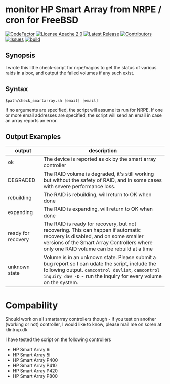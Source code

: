 # monitor HP Smart Array from NRPE / cron for FreeBSD

[![CodeFactor](https://www.codefactor.io/repository/github/klintrup/check_smartarray/badge)](https://www.codefactor.io/repository/github/klintrup/check_smartarray)
[![License Apache 2.0](https://img.shields.io/github/license/Klintrup/check_smartarray)](https://github.com/Klintrup/check_smartarray/blob/main/LICENSE)
[![Latest Release](https://img.shields.io/github/v/release/Klintrup/check_smartarray)](https://github.com/Klintrup/check_smartarray/releases)
[![Contributors](https://img.shields.io/github/contributors-anon/Klintrup/check_smartarray)](https://github.com/Klintrup/check_smartarray/graphs/contributors)
[![Issues](https://img.shields.io/github/issues/Klintrup/check_smartarray)](https://github.com/Klintrup/check_smartarray/issues)
[![build](https://img.shields.io/github/actions/workflow/status/Klintrup/check_smartarray/lint-shell.yml)](https://github.com/Klintrup/check_smartarray/actions/workflows/lint-shell.yml)

## Synopsis
I wrote this little check-script for nrpe/nagios to get the status of various raids in a box, and output the failed volumes if any such exist.

## Syntax
``$path/check_smartarray.sh [email] [email]``

If no arguments are specified, the script will assume its run for NRPE.
If one or more email addresses are specified, the script will send an email in case an array reports an error.

## Output Examples
| output | description |
|--|--|
| ok | The device is reported as ok by the smart array controller |
| DEGRADED | The RAID volume is degraded, it's still working but without the safety of RAID, and in some cases with severe performance loss. |
| rebuilding | The RAID is rebuilding, will return to OK when done |
| expanding | The RAID is expanding, will return to OK when done |
| ready for recovery | The RAID is ready for recovery, but not recovering. This can happen if automatic recovery is disabled, and on some smaller versions of the Smart Array Controllers where only one RAID volume can be rebuild at a time |
| unknown state | Volume is in an unknown state. Please submit a bug report so I can udate the script, include the following output. ``camcontrol devlist``, ``camcontrol inquiry da0 -D`` - run the inquiry for every volume on the system. |

# Compability
Should work on all smartarray controllers though - if you test on another (working or not) controller, I would like to know, please mail me on soren at klintrup.dk.

I have tested the script on the following controllers

  * HP Smart Array 6i
  * HP Smart Array 5i
  * HP Smart Array P400
  * HP Smart Array P410
  * HP Smart Array P420
  * HP Smart Array P800
